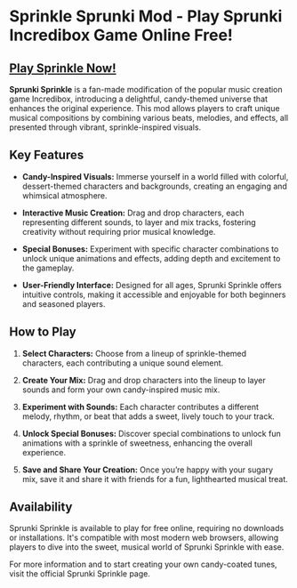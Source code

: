 # Sprinkle Sprunki Mod - Play Sprunki Incredibox Game Online Free!

## [Play Sprinkle Now!](https://apkitech.com/)

**Sprunki Sprinkle** is a fan-made modification of the popular music creation game Incredibox, introducing a delightful, candy-themed universe that enhances the original experience. This mod allows players to craft unique musical compositions by combining various beats, melodies, and effects, all presented through vibrant, sprinkle-inspired visuals.

## Key Features

- **Candy-Inspired Visuals:** Immerse yourself in a world filled with colorful, dessert-themed characters and backgrounds, creating an engaging and whimsical atmosphere.

- **Interactive Music Creation:** Drag and drop characters, each representing different sounds, to layer and mix tracks, fostering creativity without requiring prior musical knowledge.

- **Special Bonuses:** Experiment with specific character combinations to unlock unique animations and effects, adding depth and excitement to the gameplay.

- **User-Friendly Interface:** Designed for all ages, Sprunki Sprinkle offers intuitive controls, making it accessible and enjoyable for both beginners and seasoned players.

## How to Play

1. **Select Characters:** Choose from a lineup of sprinkle-themed characters, each contributing a unique sound element.

2. **Create Your Mix:** Drag and drop characters into the lineup to layer sounds and form your own candy-inspired music mix.

3. **Experiment with Sounds:** Each character contributes a different melody, rhythm, or beat that adds a sweet, lively touch to your track.

4. **Unlock Special Bonuses:** Discover special combinations to unlock fun animations with a sprinkle of sweetness, enhancing the overall experience.

5. **Save and Share Your Creation:** Once you’re happy with your sugary mix, save it and share it with friends for a fun, lighthearted musical treat.

## Availability

Sprunki Sprinkle is available to play for free online, requiring no downloads or installations. It's compatible with most modern web browsers, allowing players to dive into the sweet, musical world of Sprunki Sprinkle with ease.

For more information and to start creating your own candy-coated tunes, visit the official Sprunki Sprinkle page.  